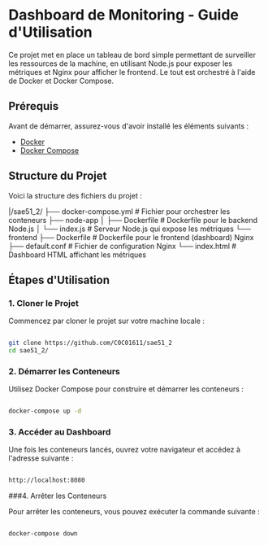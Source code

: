 # Dashboard de Monitoring - Guide d'Utilisation

Ce projet met en place un tableau de bord simple permettant de surveiller les ressources de la machine, en utilisant Node.js pour exposer les métriques et Nginx pour afficher le frontend. Le tout est orchestré à l'aide de Docker et Docker Compose.

## Prérequis

Avant de démarrer, assurez-vous d'avoir installé les éléments suivants :

- [Docker](https://docs.docker.com/get-docker/)
- [Docker Compose](https://docs.docker.com/compose/install/)

## Structure du Projet

Voici la structure des fichiers du projet :

|/sae51_2/
├── docker-compose.yml # Fichier pour orchestrer les conteneurs 
├── node-app 
│ ├── Dockerfile # Dockerfile pour le backend Node.js 
│ └── index.js # Serveur Node.js qui expose les métriques 
└── frontend 
	├── Dockerfile # Dockerfile pour le frontend (dashboard) Nginx 
	├── default.conf # Fichier de configuration Nginx 
	└── index.html # Dashboard HTML affichant les métriques 



## Étapes d'Utilisation

### 1. Cloner le Projet

Commencez par cloner le projet sur votre machine locale :

```bash

git clone https://github.com/C0C01611/sae51_2
cd sae51_2/

```
### 2. Démarrer les Conteneurs

Utilisez Docker Compose pour construire et démarrer les conteneurs :

```bash

docker-compose up -d

```
### 3. Accéder au Dashboard

Une fois les conteneurs lancés, ouvrez votre navigateur et accédez à l'adresse suivante :

```bash

http://localhost:8080

```

###4. Arrêter les Conteneurs

Pour arrêter les conteneurs, vous pouvez exécuter la commande suivante :

```bash

docker-compose down


```







